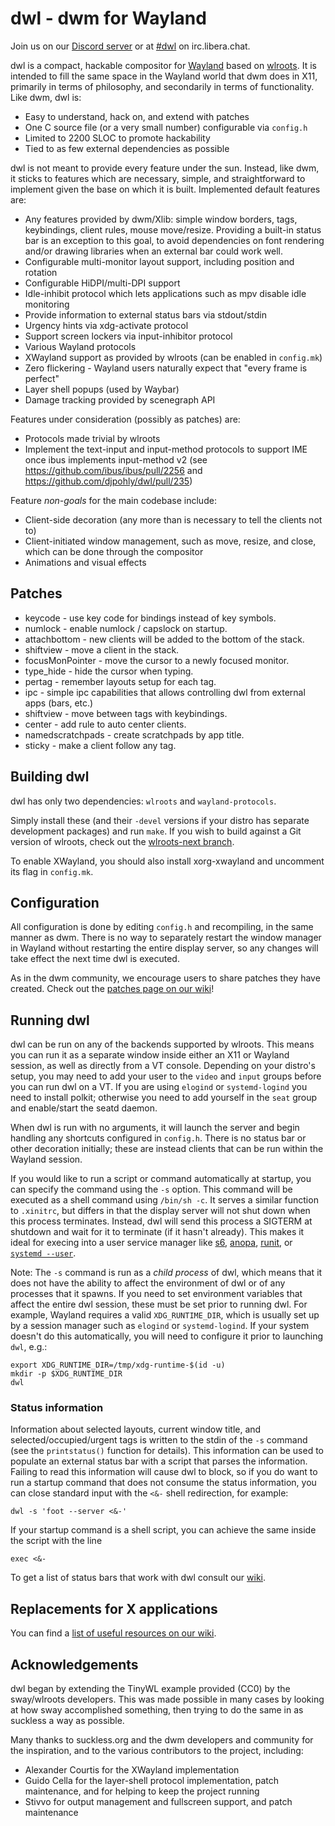 # dwl - dwm for Wayland

Join us on our [Discord server] or at [#dwl] on irc.libera.chat.

dwl is a compact, hackable compositor for [Wayland] based on [wlroots]. It is
intended to fill the same space in the Wayland world that dwm does in X11,
primarily in terms of philosophy, and secondarily in terms of functionality.
Like dwm, dwl is:

- Easy to understand, hack on, and extend with patches
- One C source file (or a very small number) configurable via `config.h`
- Limited to 2200 SLOC to promote hackability
- Tied to as few external dependencies as possible

dwl is not meant to provide every feature under the sun. Instead, like dwm, it
sticks to features which are necessary, simple, and straightforward to implement
given the base on which it is built. Implemented default features are:

- Any features provided by dwm/Xlib: simple window borders, tags, keybindings,
  client rules, mouse move/resize. Providing a built-in status bar is an
  exception to this goal, to avoid dependencies on font rendering and/or
  drawing libraries when an external bar could work well.
- Configurable multi-monitor layout support, including position and rotation
- Configurable HiDPI/multi-DPI support
- Idle-inhibit protocol which lets applications such as mpv disable idle
  monitoring
- Provide information to external status bars via stdout/stdin
- Urgency hints via xdg-activate protocol
- Support screen lockers via input-inhibitor protocol
- Various Wayland protocols
- XWayland support as provided by wlroots (can be enabled in `config.mk`)
- Zero flickering - Wayland users naturally expect that "every frame is perfect"
- Layer shell popups (used by Waybar)
- Damage tracking provided by scenegraph API

Features under consideration (possibly as patches) are:

- Protocols made trivial by wlroots
- Implement the text-input and input-method protocols to support IME once ibus
  implements input-method v2 (see https://github.com/ibus/ibus/pull/2256 and
  https://github.com/djpohly/dwl/pull/235)

Feature *non-goals* for the main codebase include:

- Client-side decoration (any more than is necessary to tell the clients not to)
- Client-initiated window management, such as move, resize, and close, which can
  be done through the compositor
- Animations and visual effects

## Patches

- keycode - use key code for bindings instead of key symbols.
- numlock - enable numlock / capslock on startup.
- attachbottom - new clients will be added to the bottom of the stack.
- shiftview - move a client in the stack.
- focusMonPointer - move the cursor to a newly focused monitor.
- type_hide - hide the cursor when typing.
- pertag - remember layouts setup for each tag.
- ipc - simple ipc capabilities that allows controlling dwl from external apps (bars, etc.)
- shiftview - move between tags with keybindings.
- center - add rule to auto center clients.
- namedscratchpads - create scratchpads by app title.
- sticky - make a client follow any tag.

## Building dwl

dwl has only two dependencies: `wlroots` and `wayland-protocols`.

Simply install these (and their `-devel` versions if your distro has separate
development packages) and run `make`.  If you wish to build against a Git
version of wlroots, check out the [wlroots-next branch].

To enable XWayland, you should also install xorg-xwayland and uncomment its flag
in `config.mk`.

## Configuration

All configuration is done by editing `config.h` and recompiling, in the same
manner as dwm. There is no way to separately restart the window manager in
Wayland without restarting the entire display server, so any changes will take
effect the next time dwl is executed.

As in the dwm community, we encourage users to share patches they have created.
Check out the [patches page on our wiki]!

## Running dwl

dwl can be run on any of the backends supported by wlroots. This means you can
run it as a separate window inside either an X11 or Wayland session, as well
as directly from a VT console. Depending on your distro's setup, you may need
to add your user to the `video` and `input` groups before you can run dwl on
a VT. If you are using `elogind` or `systemd-logind` you need to install
polkit; otherwise you need to add yourself in the `seat` group and
enable/start the seatd daemon.

When dwl is run with no arguments, it will launch the server and begin handling
any shortcuts configured in `config.h`. There is no status bar or other
decoration initially; these are instead clients that can be run within
the Wayland session.

If you would like to run a script or command automatically at startup, you can
specify the command using the `-s` option. This command will be executed as a
shell command using `/bin/sh -c`.  It serves a similar function to `.xinitrc`,
but differs in that the display server will not shut down when this process
terminates. Instead, dwl will send this process a SIGTERM at shutdown and wait
for it to terminate (if it hasn't already). This makes it ideal for execing into
a user service manager like [s6], [anopa], [runit], or [`systemd --user`].

Note: The `-s` command is run as a *child process* of dwl, which means that it
does not have the ability to affect the environment of dwl or of any processes
that it spawns. If you need to set environment variables that affect the entire
dwl session, these must be set prior to running dwl. For example, Wayland
requires a valid `XDG_RUNTIME_DIR`, which is usually set up by a session manager
such as `elogind` or `systemd-logind`.  If your system doesn't do this
automatically, you will need to configure it prior to launching `dwl`, e.g.:

    export XDG_RUNTIME_DIR=/tmp/xdg-runtime-$(id -u)
    mkdir -p $XDG_RUNTIME_DIR
    dwl

### Status information

Information about selected layouts, current window title, and
selected/occupied/urgent tags is written to the stdin of the `-s` command (see
the `printstatus()` function for details).  This information can be used to
populate an external status bar with a script that parses the information.
Failing to read this information will cause dwl to block, so if you do want to
run a startup command that does not consume the status information, you can
close standard input with the `<&-` shell redirection, for example:

    dwl -s 'foot --server <&-'

If your startup command is a shell script, you can achieve the same inside the
script with the line

    exec <&-

To get a list of status bars that work with dwl consult our [wiki].

## Replacements for X applications

You can find a [list of useful resources on our wiki].

## Acknowledgements

dwl began by extending the TinyWL example provided (CC0) by the sway/wlroots
developers. This was made possible in many cases by looking at how sway
accomplished something, then trying to do the same in as suckless a way as
possible.

Many thanks to suckless.org and the dwm developers and community for the
inspiration, and to the various contributors to the project, including:

- Alexander Courtis for the XWayland implementation
- Guido Cella for the layer-shell protocol implementation, patch maintenance,
  and for helping to keep the project running
- Stivvo for output management and fullscreen support, and patch maintenance


[Discord server]: https://discord.gg/jJxZnrGPWN
[#dwl]: https://web.libera.chat/?channels=#dwl
[Wayland]: https://wayland.freedesktop.org/
[wlroots]: https://gitlab.freedesktop.org/wlroots/wlroots/
[wlroots-next branch]: https://github.com/djpohly/dwl/tree/wlroots-next
[patches page on our wiki]: https://github.com/djpohly/dwl/wiki/Patches
[s6]: https://skarnet.org/software/s6/
[anopa]: https://jjacky.com/anopa/
[runit]: http://smarden.org/runit/faq.html#userservices
[`systemd --user`]: https://wiki.archlinux.org/title/Systemd/User
[wiki]: https://github.com/djpohly/dwl/wiki#compatible-status-bars
[list of useful resources on our wiki]:
    https://github.com/djpohly/dwl/wiki#migrating-from-x

